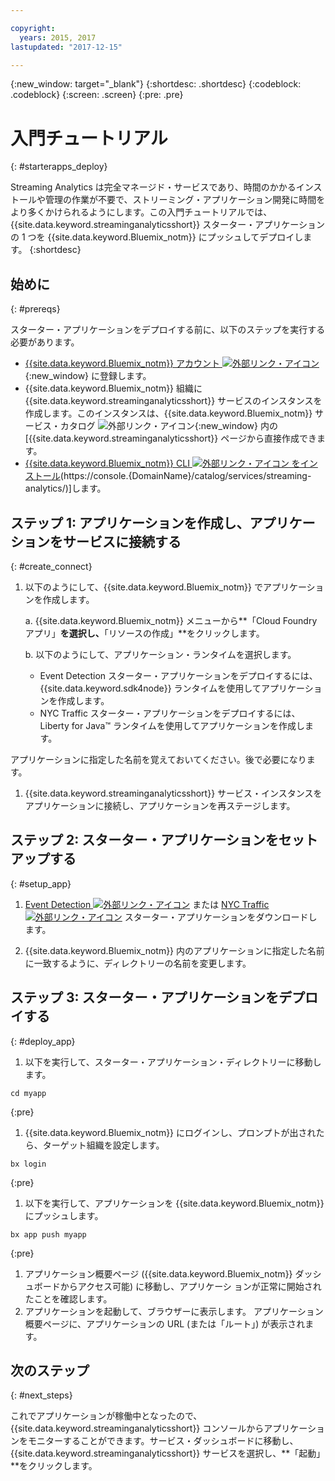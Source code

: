 ```yaml
---

copyright:
  years: 2015, 2017
lastupdated: "2017-12-15"

---
```


<!-- Attribute definitions -->
{:new_window: target="_blank"}
{:shortdesc: .shortdesc}
{:codeblock: .codeblock}
{:screen: .screen}
{:pre: .pre}

# 入門チュートリアル
{: #starterapps_deploy}

Streaming Analytics は完全マネージド・サービスであり、時間のかかるインストールや管理の作業が不要で、ストリーミング・アプリケーション開発に時間をより多くかけられるようにします。この入門チュートリアルでは、{{site.data.keyword.streaminganalyticsshort}} スターター・アプリケーションの 1 つを {{site.data.keyword.Bluemix_notm}} にプッシュしてデプロイします。
{:shortdesc}


## 始めに
{: #prereqs}

スターター・アプリケーションをデプロイする前に、以下のステップを実行する必要があります。

* [{{site.data.keyword.Bluemix_notm}} アカウント ![外部リンク・アイコン](../../icons/launch-glyph.svg "外部リンク・アイコン")](https://console.{DomainName}/registration){:new_window} に登録します。
* {{site.data.keyword.Bluemix_notm}} 組織に {{site.data.keyword.streaminganalyticsshort}} サービスのインスタンスを作成します。このインスタンスは、{{site.data.keyword.Bluemix_notm}} サービス・カタログ ![外部リンク・アイコン](../../icons/launch-glyph.svg "外部リンク・アイコン"){:new_window} 内の [{{site.data.keyword.streaminganalyticsshort}} ページから直接作成できます。  
* [{{site.data.keyword.Bluemix_notm}} CLI ![外部リンク・アイコン](../../icons/launch-glyph.svg "外部リンク・アイコン") をインストール](https://console.stage1.bluemix.net/docs/cloud-platform/cli/reference/bluemix_cli/download_cli.html#download_install)(https://console.{DomainName}/catalog/services/streaming-analytics/)]します。



## ステップ 1: アプリケーションを作成し、アプリケーションをサービスに接続する
{: #create_connect}

1. 以下のようにして、{{site.data.keyword.Bluemix_notm}} でアプリケーションを作成します。

    a. {{site.data.keyword.Bluemix_notm}} メニューから**「Cloud Foundry アプリ」**を選択し、**「リソースの作成」**をクリックします。

    b. 以下のようにして、アプリケーション・ランタイムを選択します。
  	* Event Detection スターター・アプリケーションをデプロイするには、{{site.data.keyword.sdk4node}} ランタイムを使用してアプリケーションを作成します。
  	* NYC Traffic スターター・アプリケーションをデプロイするには、Liberty for Java™ ランタイムを使用してアプリケーションを作成します。

  アプリケーションに指定した名前を覚えておいてください。後で必要になります。
1. {{site.data.keyword.streaminganalyticsshort}} サービス・インスタンスをアプリケーションに接続し、アプリケーションを再ステージします。

## ステップ 2: スターター・アプリケーションをセットアップする
{: #setup_app}

1. [Event Detection ![外部リンク・アイコン](../../icons/launch-glyph.svg "外部リンク・アイコン")](https://streams-github-samples.mybluemix.net/?get=QuickStart/EventDetection) または [NYC Traffic ![外部リンク・アイコン](../../icons/launch-glyph.svg "外部リンク・アイコン")](https://streams-github-samples.mybluemix.net/?get=QuickStart/NYCTraffic) スターター・アプリケーションをダウンロードします。

1. {{site.data.keyword.Bluemix_notm}} 内のアプリケーションに指定した名前に一致するように、ディレクトリーの名前を変更します。

## ステップ 3: スターター・アプリケーションをデプロイする
{: #deploy_app}

1. 以下を実行して、スターター・アプリケーション・ディレクトリーに移動します。
  <pre><code>cd myapp</code></pre>
  {:pre}

1. {{site.data.keyword.Bluemix_notm}} にログインし、プロンプトが出されたら、ターゲット組織を設定します。
  <pre><code>bx login</code></pre>
  {:pre}

1. 以下を実行して、アプリケーションを {{site.data.keyword.Bluemix_notm}} にプッシュします。
  <pre><code>bx app push myapp</code></pre>
  {:pre}

1. アプリケーション概要ページ ({{site.data.keyword.Bluemix_notm}} ダッシュボードからアクセス可能) に移動し、アプリケーシ
ョンが正常に開始されたことを確認します。
1. アプリケーションを起動して、ブラウザーに表示します。 アプリケーション概要ページに、アプリケーションの URL (または「ルート」) が表示されます。

## 次のステップ
{: #next_steps}

これでアプリケーションが稼働中となったので、{{site.data.keyword.streaminganalyticsshort}} コンソールからアプリケーションをモニターすることができます。サービス・ダッシュボードに移動し、{{site.data.keyword.streaminganalyticsshort}} サービスを選択し、**「起動」**をクリックします。
